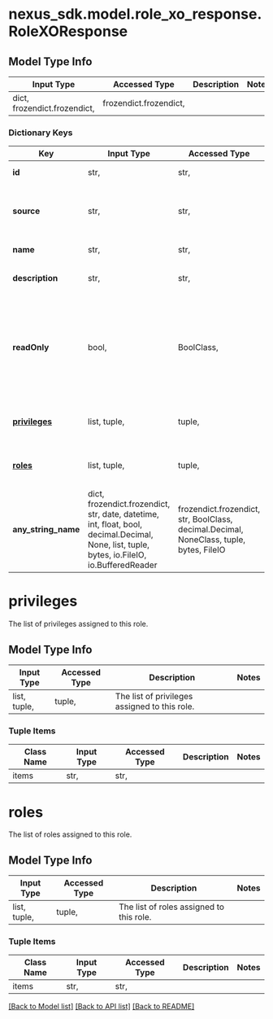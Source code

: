 # nexus_sdk.model.role_xo_response.RoleXOResponse

## Model Type Info
Input Type | Accessed Type | Description | Notes
------------ | ------------- | ------------- | -------------
dict, frozendict.frozendict,  | frozendict.frozendict,  |  | 

### Dictionary Keys
Key | Input Type | Accessed Type | Description | Notes
------------ | ------------- | ------------- | ------------- | -------------
**id** | str,  | str,  | The id of the role. | [optional] 
**source** | str,  | str,  | The user source which is the origin of this role. | [optional] 
**name** | str,  | str,  | The name of the role. | [optional] 
**description** | str,  | str,  | The description of this role. | [optional] 
**readOnly** | bool,  | BoolClass,  | Indicates whether the role can be changed. The system will ignore any supplied external values. | [optional] 
**[privileges](#privileges)** | list, tuple,  | tuple,  | The list of privileges assigned to this role. | [optional] 
**[roles](#roles)** | list, tuple,  | tuple,  | The list of roles assigned to this role. | [optional] 
**any_string_name** | dict, frozendict.frozendict, str, date, datetime, int, float, bool, decimal.Decimal, None, list, tuple, bytes, io.FileIO, io.BufferedReader | frozendict.frozendict, str, BoolClass, decimal.Decimal, NoneClass, tuple, bytes, FileIO | any string name can be used but the value must be the correct type | [optional]

# privileges

The list of privileges assigned to this role.

## Model Type Info
Input Type | Accessed Type | Description | Notes
------------ | ------------- | ------------- | -------------
list, tuple,  | tuple,  | The list of privileges assigned to this role. | 

### Tuple Items
Class Name | Input Type | Accessed Type | Description | Notes
------------- | ------------- | ------------- | ------------- | -------------
items | str,  | str,  |  | 

# roles

The list of roles assigned to this role.

## Model Type Info
Input Type | Accessed Type | Description | Notes
------------ | ------------- | ------------- | -------------
list, tuple,  | tuple,  | The list of roles assigned to this role. | 

### Tuple Items
Class Name | Input Type | Accessed Type | Description | Notes
------------- | ------------- | ------------- | ------------- | -------------
items | str,  | str,  |  | 

[[Back to Model list]](../../README.md#documentation-for-models) [[Back to API list]](../../README.md#documentation-for-api-endpoints) [[Back to README]](../../README.md)

